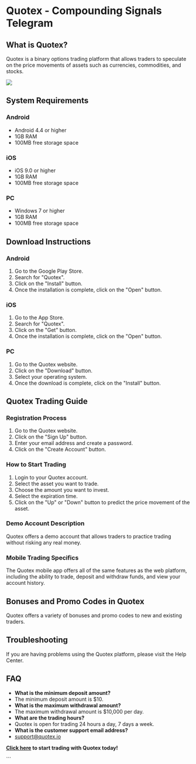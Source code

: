# Quotex - Compounding Signals Telegram

## What is Quotex?

Quotex is a binary options trading platform that allows traders to
speculate on the price movements of assets such as currencies,
commodities, and stocks.

[![](https://static.quotex.io/files/8_en/300_250.jpg)](https://traff.sbs/brokerqxsignupf)

## System Requirements

### Android

-   Android 4.4 or higher
-   1GB RAM
-   100MB free storage space

### iOS

-   iOS 9.0 or higher
-   1GB RAM
-   100MB free storage space

### PC

-   Windows 7 or higher
-   1GB RAM
-   100MB free storage space

## Download Instructions

### Android

1.  Go to the Google Play Store.
2.  Search for "Quotex".
3.  Click on the "Install" button.
4.  Once the installation is complete, click on the "Open" button.

### iOS

1.  Go to the App Store.
2.  Search for "Quotex".
3.  Click on the "Get" button.
4.  Once the installation is complete, click on the "Open" button.

### PC

1.  Go to the Quotex website.
2.  Click on the "Download" button.
3.  Select your operating system.
4.  Once the download is complete, click on the "Install" button.

## Quotex Trading Guide

### Registration Process

1.  Go to the Quotex website.
2.  Click on the "Sign Up" button.
3.  Enter your email address and create a password.
4.  Click on the "Create Account" button.

### How to Start Trading

1.  Login to your Quotex account.
2.  Select the asset you want to trade.
3.  Choose the amount you want to invest.
4.  Select the expiration time.
5.  Click on the "Up" or "Down" button to predict the price
    movement of the asset.

### Demo Account Description

Quotex offers a demo account that allows traders to practice trading
without risking any real money.

### Mobile Trading Specifics

The Quotex mobile app offers all of the same features as the web
platform, including the ability to trade, deposit and withdraw funds,
and view your account history.

## Bonuses and Promo Codes in Quotex

Quotex offers a variety of bonuses and promo codes to new and existing
traders.

## Troubleshooting

If you are having problems using the Quotex platform, please visit the
Help Center.

## FAQ

-   **What is the minimum deposit amount?**
-   The minimum deposit amount is \$10.
-   **What is the maximum withdrawal amount?**
-   The maximum withdrawal amount is \$10,000 per day.
-   **What are the trading hours?**
-   Quotex is open for trading 24 hours a day, 7 days a week.
-   **What is the customer support email address?**
-   [support@quotex.io](\%22mailto:support@quotex.io\%22)

**[Click here](\%22https://traff.sbs/brokerqxlid\%22) to start trading
with Quotex today!**

\`\`\`

